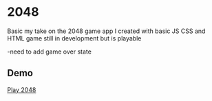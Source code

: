 # 2048
Basic my take on the 2048 game app I created with basic JS CSS and HTML
game still in development but is playable

-need to add game over state

## Demo
[Play 2048]()

